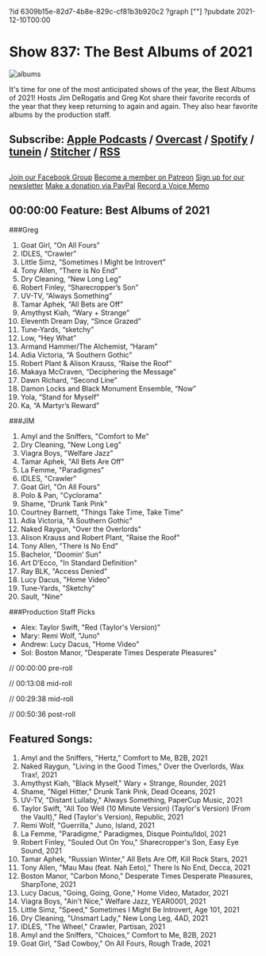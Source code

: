 ?id 6309b15e-82d7-4b8e-829c-cf81b3b920c2
?graph [""]
?pubdate 2021-12-10T00:00
# Show 837: The Best Albums of 2021
![albums](https://static.soundopinions.org/images/2021/sound-opinions-presents-the-best-albums-of-2021.jpeg)

It's time for one of the most anticipated shows of the year, the Best Albums of 2021! Hosts Jim DeRogatis and Greg Kot share their favorite records of the year that they keep returning to again and again. They also hear favorite albums by the production staff. 

## Subscribe: [Apple Podcasts](https://itunes.apple.com/us/podcast/sound-opinions/id94793843) / [Overcast](https://overcast.fm/itunes94793843/sound-opinions) / [Spotify](https://open.spotify.com/show/1kNR8YL7TBrQuRxDdS4wtU) / [tunein](https://tunein.com/podcasts/Music-Podcasts/Sound-Opinions-p60273/) / [Stitcher](http://www.stitcher.com/podcast/sound-opinions) / [RSS](https://feeds.simplecast.com/Nn6fjnB0)


##
[Join our Facebook Group](https://bit.ly/3sivr9T)
[Become a member on Patreon](https://bit.ly/3slWZvc)
[Sign up for our newsletter](https://bit.ly/3eEvRnG)
[Make a donation via PayPal](https://bit.ly/3dmt9lU)
[Record a Voice Memo](https://bit.ly/2RyD5Ah)

## 00:00:00 Feature: Best Albums of 2021

###Greg
1. Goat Girl, “On All Fours”
2. IDLES, “Crawler”
3. Little Simz, “Sometimes I Might be Introvert”
4. Tony Allen, “There is No End”
5. Dry Cleaning, “New Long Leg”
6. Robert Finley, “Sharecropper’s Son”
7. UV-TV, “Always Something”
8. Tamar Aphek, “All Bets are Off”
9.  Amythyst Kiah, “Wary + Strange”
10. Eleventh Dream Day, “Since Grazed”
11. Tune-Yards, “sketchy”
12. Low, “Hey What”
13. Armand Hammer/The Alchemist, “Haram”
14. Adia Victoria, “A Southern Gothic”
15. Robert Plant & Alison Krauss, “Raise the Roof”
16. Makaya McCraven, “Deciphering the Message”
17. Dawn Richard, “Second Line”
18. Damon Locks and Black Monument Ensemble, “Now”
19. Yola, “Stand for Myself”
20. Ka, “A Martyr’s Reward”

###JIM 
1. Amyl and the Sniffers, "Comfort to Me"
2. Dry Cleaning, "New Long Leg"
3. Viagra Boys, "Welfare Jazz"
4. Tamar Aphek, "All Bets Are Off"
5. La Femme, "Paradigmes"
6. IDLES, "Crawler"
7. Goat Girl, "On All Fours"
8. Polo & Pan, "Cyclorama"
9. Shame, "Drunk Tank Pink"
10. Courtney Barnett, "Things Take Time, Take Time"
11. Adia Victoria, "A Southern Gothic"
12. Naked Raygun, "Over the Overlords"
13. Alison Krauss and Robert Plant, "Raise the Roof"
14. Tony Allen, "There Is No End"
15. Bachelor, "Doomin’ Sun"
16. Art D’Ecco, "In Standard Definition"
17. Ray BLK, "Access Denied"
18. Lucy Dacus, "Home Video"
19. Tune-Yards, "Sketchy"
20. Sault, "Nine"


###Production Staff Picks
- Alex: Taylor Swift, "Red (Taylor's Version)"
- Mary: Remi Wolf, "Juno"
- Andrew: Lucy Dacus, "Home Video"
- Sol: Boston Manor, "Desperate Times Desperate Pleasures"


// 00:00:00 pre-roll

// 00:13:08 mid-roll

// 00:29:38 mid-roll

// 00:50:36 post-roll


## Featured Songs:
1. Amyl and the Sniffers, "Hertz," Comfort to Me, B2B, 2021
1. Naked Raygun, "Living in the Good Times," Over the Overlords, Wax Trax!, 2021
1. Amythyst Kiah, "Black Myself," Wary + Strange, Rounder, 2021
1. Shame, "Nigel Hitter," Drunk Tank Pink, Dead Oceans, 2021
1. UV-TV, "Distant Lullaby," Always Something, PaperCup Music, 2021
1. Taylor Swift, "All Too Well (10 Minute Version) (Taylor's Version) (From the Vault)," Red (Taylor's Version), Republic, 2021
1. Remi Wolf, "Guerrilla," Juno, Island, 2021
1. La Femme, "Paradigme," Paradigmes, Disque Pointu/Idol, 2021
1. Robert Finley, "Souled Out On You," Sharecropper's Son, Easy Eye Sound, 2021
1. Tamar Aphek, "Russian Winter," All Bets Are Off, Kill Rock Stars, 2021
1. Tony Allen, "Mau Mau (feat. Nah Eeto)," There Is No End, Decca, 2021
1. Boston Manor, "Carbon Mono," Desperate Times Desperate Pleasures, SharpTone, 2021
1. Lucy Dacus, "Going, Going, Gone," Home Video, Matador, 2021
1. Viagra Boys, "Ain't Nice," Welfare Jazz, YEAR0001, 2021
1. Little Simz, "Speed," Sometimes I Might Be Introvert, Age 101, 2021
1. Dry Cleaning, "Unsmart Lady," New Long Leg, 4AD, 2021
1. IDLES, "The Wheel," Crawler, Partisan, 2021
1. Amyl and the Sniffers, "Choices," Comfort to Me, B2B, 2021
1. Goat Girl, "Sad Cowboy," On All Fours, Rough Trade, 2021


